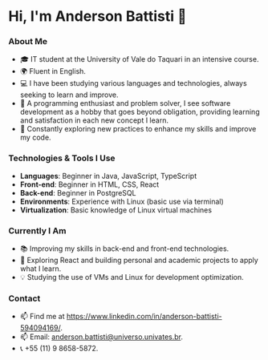 # Hi, I'm Anderson Battisti 👋

### About Me
- 🎓 IT student at the University of Vale do Taquari in an intensive course.
- 🌍 Fluent in English.
- 💻 I have been studying various languages and technologies, always seeking to learn and improve.
- 🚀 A programming enthusiast and problem solver, I see software development as a hobby that goes beyond obligation, providing learning and satisfaction in each new concept I learn.
- 🌱 Constantly exploring new practices to enhance my skills and improve my code.

### Technologies & Tools I Use
- **Languages**: Beginner in Java, JavaScript, TypeScript
- **Front-end**: Beginner in HTML, CSS, React
- **Back-end**: Beginner in PostgreSQL
- **Environments**: Experience with Linux (basic use via terminal)
- **Virtualization**: Basic knowledge of Linux virtual machines

### Currently I Am
- 📚 Improving my skills in back-end and front-end technologies.
- 🔨 Exploring React and building personal and academic projects to apply what I learn.
- 💡 Studying the use of VMs and Linux for development optimization.

### Contact
- 📫 Find me at https://www.linkedin.com/in/anderson-battisti-594094169/.
- 📫 Email: anderson.battisti@universo.univates.br.
- 📞 +55 (11) 9 8658-5872.


